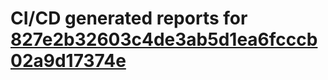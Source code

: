 # CI/CD generated reports for [827e2b32603c4de3ab5d1ea6fcccb02a9d17374e](https://github.com/hydephp/develop/commit/827e2b32603c4de3ab5d1ea6fcccb02a9d17374e)
